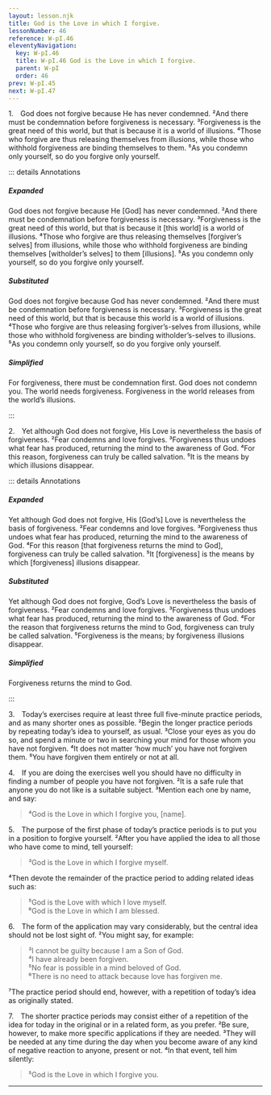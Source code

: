 ```yaml
---
layout: lesson.njk
title: God is the Love in which I forgive.
lessonNumber: 46
reference: W-pI.46
eleventyNavigation:
  key: W-pI.46
  title: W-pI.46 God is the Love in which I forgive.
  parent: W-pI
  order: 46
prev: W-pI.45
next: W-pI.47
---
```


1. God does not forgive because He has never condemned. 
²And there must be condemnation before forgiveness is necessary. 
³Forgiveness is the great need of this world, but that is because it is a world of illusions. 
⁴Those who forgive are thus releasing themselves from illusions, while those who withhold forgiveness are binding themselves to them. 
⁵As you condemn only yourself, so do you forgive only yourself.

::: details Annotations

##### Expanded

God does not forgive because He [God] has never condemned. 
²And there must be condemnation before forgiveness is necessary. 
³Forgiveness is the great need of this world, but that is because it [this world] is a world of illusions. 
⁴Those who forgive are thus releasing themselves [forgiver’s selves] from illusions, while those who withhold forgiveness are binding themselves [witholder’s selves] to them [illusions]. 
⁵As you condemn only yourself, so do you forgive only yourself.


##### Substituted

God does not forgive because God has never condemned. 
²And there must be condemnation before forgiveness is necessary. 
³Forgiveness is the great need of this world, but that is because this world is a world of illusions. 
⁴Those who forgive are thus releasing forgiver’s-selves from illusions, while those who withhold forgiveness are binding witholder’s-selves to illusions. 
⁵As you condemn only yourself, so do you forgive only yourself.

##### Simplified

For forgiveness, there must be condemnation first.
God does not condemn you. 
The world needs forgiveness.
Forgiveness in the world releases from the world’s illusions.

:::


2. Yet although God does not forgive, His Love is nevertheless the basis of forgiveness. 
²Fear condemns and love forgives. 
³Forgiveness thus undoes what fear has produced, returning the mind to the awareness of God. 
⁴For this reason, forgiveness can truly be called salvation. 
⁵It is the means by which illusions disappear.

::: details Annotations

##### Expanded

Yet although God does not forgive, His [God’s] Love is nevertheless the basis of forgiveness. 
²Fear condemns and love forgives. 
³Forgiveness thus undoes what fear has produced, returning the mind to the awareness of God. 
⁴For this reason [that forgiveness returns the mind to God], forgiveness can truly be called salvation. 
⁵It [forgiveness] is the means by which [forgiveness] illusions disappear.

##### Substituted

Yet although God does not forgive, God’s Love is nevertheless the basis of forgiveness. 
²Fear condemns and love forgives. 
³Forgiveness thus undoes what fear has produced, returning the mind to the awareness of God. 
⁴For the reason that forgiveness returns the mind to God, forgiveness can truly be called salvation. 
⁵Forgiveness is the means; by forgiveness illusions disappear.

##### Simplified

Forgiveness returns the mind to God.

:::


3. Today’s exercises require at least three full five-minute practice periods, and as many shorter ones as possible. 
²Begin the longer practice periods by repeating today’s idea to yourself, as usual. 
³Close your eyes as you do so, and spend a minute or two in searching your mind for those whom you have not forgiven. 
⁴It does not matter ‘how much’ you have not forgiven them. 
⁵You have forgiven them entirely or not at all.


4. If you are doing the exercises well you should have no difficulty in finding a number of people you have not forgiven. 
²It is a safe rule that anyone you do not like is a suitable subject. 
³Mention each one by name, and say:

>⁴God is the Love in which I forgive you, [name].


5. The purpose of the first phase of today’s practice periods is to put you in a position to forgive yourself. 
²After you have applied the idea to all those who have come to mind, tell yourself:

>³God is the Love in which I forgive myself.

⁴Then devote the remainder of the practice period to adding related ideas such as:

>⁵God is the Love with which I love myself.  
⁶God is the Love in which I am blessed.

6. The form of the application may vary considerably, but the central idea should not be lost sight of. 
²You might say, for example:

>³I cannot be guilty because I am a Son of God.  
⁴I have already been forgiven.  
⁵No fear is possible in a mind beloved of God.  
⁶There is no need to attack because love has forgiven me.

⁷The practice period should end, however, with a repetition of today’s idea as originally stated.


7. The shorter practice periods may consist either of a repetition of the idea for today in the original or in a related form, as you prefer. 
²Be sure, however, to make more specific applications if they are needed. 
³They will be needed at any time during the day when you become aware of any kind of negative reaction to anyone, present or not. 
⁴In that event, tell him silently:

>⁵God is the Love in which I forgive you.

---
